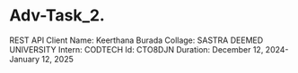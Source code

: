 # Adv-Task_2.
REST API Client
Name: Keerthana Burada Collage: SASTRA DEEMED UNIVERSITY Intern: CODTECH Id: CTO8DJN Duration: December 12, 2024- January 12, 2025
